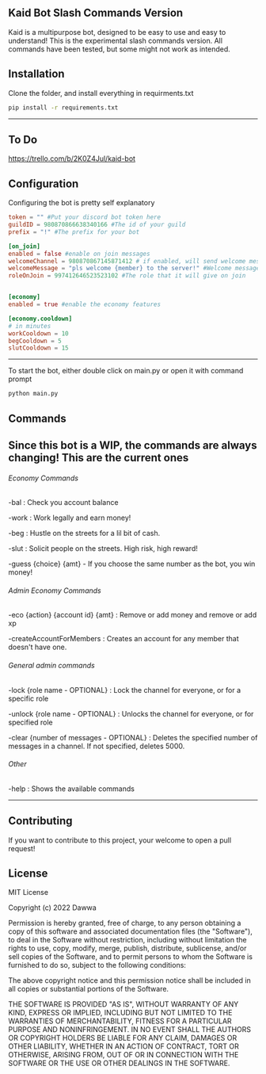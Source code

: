 ## Kaid Bot Slash Commands Version

Kaid is a multipurpose bot, designed to be easy to use and easy to understand! This is the experimental slash commands version. All commands have been tested, but some might not work as intended.

## Installation

Clone the folder, and install everything in requirments.txt

```bash
pip install -r requirements.txt
```

---
## To Do
https://trello.com/b/2K0Z4Jul/kaid-bot

## Configuration

Configuring the bot is pretty self explanatory

```toml
token = "" #Put your discord bot token here
guildID = 980870866638340166 #The id of your guild
prefix = "!" #The prefix for your bot

[on_join]
enabled = false #enable on join messages
welcomeChannel = 980870867145871412 # if enabled, will send welcome messages to this channel
welcomeMessage = "pls welcome {member} to the server!" #Welcome message. Placeholders are {member} and {guild}
roleOnJoin = 997412646523523102 #The role that it will give on join


[economy]
enabled = true #enable the economy features

[economy.cooldown]
# in minutes
workCooldown = 10 
begCooldown = 5
slutCooldown = 15
```
---

To start the bot, either double click on main.py or open it with command prompt

```bash
python main.py
```
## Commands
Since this bot is a WIP, the commands are always changing! This are the current ones
---

###### Economy Commands
-bal : Check you account balance

-work : Work legally and earn money!

-beg : Hustle on the streets for a lil bit of cash.

-slut : Solicit people on the streets. High risk, high reward!

-guess {choice} {amt} - If you choose the same number as the bot, you win money!

###### Admin Economy Commands
-eco {action} {account id} {amt} : Remove or add money and remove or add xp

-createAccountForMembers : Creates an account for any member that doesn't have one.

###### General admin commands
-lock {role name - OPTIONAL} : Lock the channel for everyone, or for a specific role

-unlock {role name - OPTIONAL} : Unlocks the channel for everyone, or for specified role

-clear {number of messages - OPTIONAL} : Deletes the specified number of messages in a channel. If not specified, deletes 5000.

###### Other
-help : Shows the available commands

---

## Contributing
If you want to contribute to this project, your welcome to open a pull request!

## License
MIT License

Copyright (c) 2022 Dawwa

Permission is hereby granted, free of charge, to any person obtaining a copy
of this software and associated documentation files (the "Software"), to deal
in the Software without restriction, including without limitation the rights
to use, copy, modify, merge, publish, distribute, sublicense, and/or sell
copies of the Software, and to permit persons to whom the Software is
furnished to do so, subject to the following conditions:

The above copyright notice and this permission notice shall be included in all
copies or substantial portions of the Software.

THE SOFTWARE IS PROVIDED "AS IS", WITHOUT WARRANTY OF ANY KIND, EXPRESS OR
IMPLIED, INCLUDING BUT NOT LIMITED TO THE WARRANTIES OF MERCHANTABILITY,
FITNESS FOR A PARTICULAR PURPOSE AND NONINFRINGEMENT. IN NO EVENT SHALL THE
AUTHORS OR COPYRIGHT HOLDERS BE LIABLE FOR ANY CLAIM, DAMAGES OR OTHER
LIABILITY, WHETHER IN AN ACTION OF CONTRACT, TORT OR OTHERWISE, ARISING FROM,
OUT OF OR IN CONNECTION WITH THE SOFTWARE OR THE USE OR OTHER DEALINGS IN THE
SOFTWARE.
